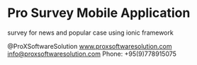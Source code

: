 # Pro Survey Mobile Application
survey for news and popular case
using ionic framework

@ProXSoftwareSolution
www.proxsoftwaresolution.com
info@proxsoftwaresolution.com
Phone: +95(9)778915075
